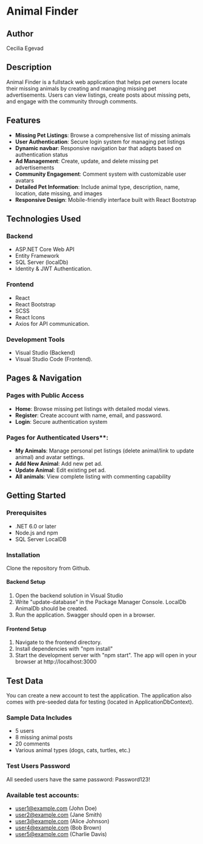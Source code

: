 # Animal Finder

## Author
Cecilia Egevad

## Description
Animal Finder is a fullstack web application that helps pet owners locate their missing animals by creating and managing missing pet advertisements. Users can view listings, create posts about missing pets, and engage with the community through comments.

## Features
- **Missing Pet Listings**: Browse a comprehensive list of missing animals
- **User Authentication**: Secure login system for managing pet listings
- **Dynamic navbar**: Responsive navigation bar that adapts based on authentication status
- **Ad Management**: Create, update, and delete missing pet advertisements
- **Community Engagement**: Comment system with customizable user avatars
- **Detailed Pet Information**: Include animal type, description, name, location, date missing, and images
- **Responsive Design**: Mobile-friendly interface built with React Bootstrap

## Technologies Used
### Backend 
- ASP.NET Core Web API 
- Entity Framework 
- SQL Server (localDb) 
- Identity & JWT Authentication.

### Frontend
- React 
- React Bootstrap 
- SCSS
- React Icons 
- Axios for API communication.

### Development Tools
- Visual Studio (Backend) 
- Visual Studio Code (Frontend).

## Pages & Navigation

### Pages with Public Access
  - **Home**: Browse missing pet listings with detailed modal views.
  - **Register**: Create account with name, email, and password.
  - **Login**: Secure authentication system

### Pages for Authenticated Users**:
  - **My Animals**: Manage personal pet listings (delete animal/link to update animal) and avatar settings.
  - **Add New Animal**: Add new pet ad.
  - **Update Animal**: Edit existing pet ad.
  - **All animals**: View complete listing with commenting capability

## Getting Started
### Prerequisites
- .NET 6.0 or later
- Node.js and npm
- SQL Server LocalDB

### Installation
Clone the repository from Github.
#### Backend Setup
1. Open the backend solution in Visual Studio
2. Write "update-database" in the Package Manager Console. LocalDb AnimalDb should be created.
3. Run the application. Swagger should open in a browser.

#### Frontend Setup
1. Navigate to the frontend directory.
2. Install dependencies with "npm install"
3. Start the development server with "npm start". The app will open in your browser at http://localhost:3000

## Test Data
You can create a new account to test the application. The application also comes with pre-seeded data for testing (located in ApplicationDbContext).

### Sample Data Includes
- 5 users
- 8 missing animal posts
- 20 comments
- Various animal types (dogs, cats, turtles, etc.)

### Test Users Password
All seeded users have the same password: Password123!

### Available test accounts:
- user1@example.com (John Doe)
- user2@example.com (Jane Smith)
- user3@example.com (Alice Johnson)
- user4@example.com (Bob Brown)
- user5@example.com (Charlie Davis)









